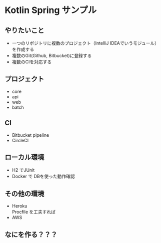 # Kotlin Spring サンプル

## やりたいこと

- 一つのリポジトリに複数のプロジェクト（IntelliJ IDEAでいうモジュール）を作成する
- 複数のGit(Github, Bitbucket)に登録する
- 複数のCIを対応する

## プロジェクト

- core
- api
- web
- batch

## CI

- Bitbucket pipeline
- CircleCI

## ローカル環境

- H2 でJUnit
- Docker で DBを使った動作確認

## その他の環境

- Heroku  
  Procfile を工夫すれば
- AWS


## なにを作る？？？
